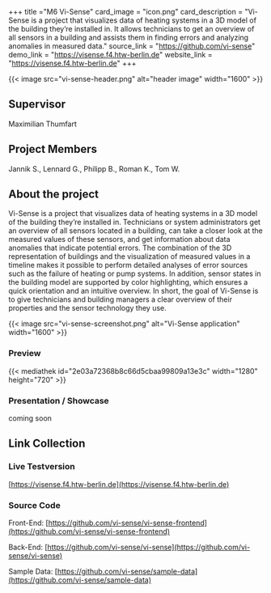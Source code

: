 +++
title ="M6 Vi-Sense"
card_image = "icon.png"
card_description = "Vi-Sense is a project that visualizes data of heating systems in a 3D model of the building they’re installed in. It allows technicians to get an overview of all sensors in a building and assists them in finding errors and analyzing anomalies in measured data."
source_link = "https://github.com/vi-sense"
demo_link = "https://visense.f4.htw-berlin.de"
website_link = "https://visense.f4.htw-berlin.de"
+++

{{< image src="vi-sense-header.png" alt="header image" width="1600" >}}


## Supervisor
Maximilian Thumfart

## Project Members
Jannik S.,
Lennard G.,
Philipp B.,
Roman K.,
Tom W.

## About the project
Vi-Sense is a project that visualizes data of heating systems in a 3D model of the building they’re installed in. Technicians or system administrators get an overview of all sensors located in a building, can take a closer look at the measured values of these sensors, and get information about data anomalies that indicate potential errors. The combination of the 3D representation of buildings and the visualization of measured values in a timeline makes it possible to perform detailed analyses of error sources such as the failure of heating or pump systems. In addition, sensor states in the building model are supported by color highlighting, which ensures a quick orientation and an intuitive overview. In short, the goal of Vi-Sense is to give technicians and building managers a clear overview of their properties and the sensor technology they use.

{{< image src="vi-sense-screenshot.png" alt="Vi-Sense application" width="1600" >}}

### Preview
{{< mediathek id="2e03a72368b8c66d5cbaa99809a13e3c" width="1280" height="720" >}}

### Presentation / Showcase
coming soon

## Link Collection

### Live Testversion
[https://visense.f4.htw-berlin.de](https://visense.f4.htw-berlin.de)

### Source Code
Front-End: [https://github.com/vi-sense/vi-sense-frontend](https://github.com/vi-sense/vi-sense-frontend)

Back-End: [https://github.com/vi-sense/vi-sense](https://github.com/vi-sense/vi-sense)

Sample Data: [https://github.com/vi-sense/sample-data](https://github.com/vi-sense/sample-data)
